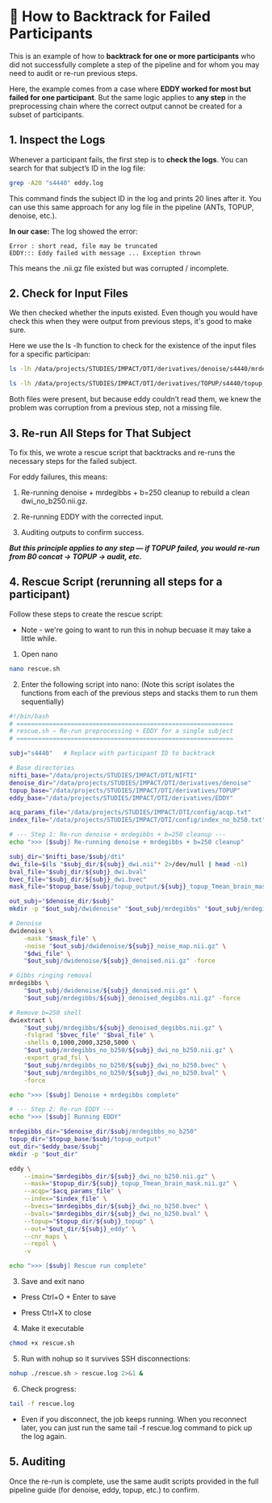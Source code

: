 # 🔄 How to Backtrack for Failed Participants  

This is an example of how to **backtrack for one or more participants** who did not successfully complete a step of the pipeline and for whom you may need to audit or re-run previous steps.  

Here, the example comes from a case where **EDDY worked for most but failed for one participant**. But the same logic applies to **any step** in the preprocessing chain where the correct output cannot be created for a subset of participants.  



## 1. Inspect the Logs  

Whenever a participant fails, the first step is to **check the logs**. You can search for that subject’s ID in the log file:  

```bash
grep -A20 "s4440" eddy.log
```
This command finds the subject ID in the log and prints 20 lines after it. You can use this same approach for any log file in the pipeline (ANTs, TOPUP, denoise, etc.).

**In our case:**
The log showed the error:

```
Error : short read, file may be truncated
EDDY::: Eddy failed with message ... Exception thrown
```
This means the .nii.gz file existed but was corrupted / incomplete.

## 2. Check for Input Files

We then checked whether the inputs existed. Even though you would have check this when they were output from previous steps, it's good to make sure. 

Here we use the ls -lh function to check for the existence of the input files for a specific participan: 

``` bash
ls -lh /data/projects/STUDIES/IMPACT/DTI/derivatives/denoise/s4440/mrdegibbs_no_b250/s4440_dwi_no_b250.nii.gz

ls -lh /data/projects/STUDIES/IMPACT/DTI/derivatives/TOPUP/s4440/topup_output/s4440_topup_Tmean_brain_mask.nii.gz
```
Both files were present, but because eddy couldn’t read them, we knew the problem was corruption from a previous step, not a missing file.

## 3. Re-run All Steps for That Subject

To fix this, we wrote a rescue script that backtracks and re-runs the necessary steps for the failed subject.

For eddy failures, this means: 
1.  Re-running denoise + mrdegibbs + b=250 cleanup to rebuild a clean dwi_no_b250.nii.gz.

2. Re-running EDDY with the corrected input.

3. Auditing outputs to confirm success.

***But this principle applies to any step — if TOPUP failed, you would re-run from B0 concat → TOPUP → audit, etc.***

## 4. Rescue Script (rerunning all steps for a participant)

Follow these steps to create the rescue script:

* Note - we're going to want to run this in nohup becuase it may take a little while. 

1. Open nano
```bash
nano rescue.sh
```
2. Enter the following script into nano: 
(Note this script isolates the functions from each of the previous steps and stacks them to run them sequentially)
```bash
#!/bin/bash
# ============================================================
# rescue.sh — Re-run preprocessing + EDDY for a single subject
# ============================================================

subj="s4440"   # Replace with participant ID to backtrack

# Base directories
nifti_base="/data/projects/STUDIES/IMPACT/DTI/NIFTI"
denoise_dir="/data/projects/STUDIES/IMPACT/DTI/derivatives/denoise"
topup_base="/data/projects/STUDIES/IMPACT/DTI/derivatives/TOPUP"
eddy_base="/data/projects/STUDIES/IMPACT/DTI/derivatives/EDDY"

acq_params_file="/data/projects/STUDIES/IMPACT/DTI/config/acqp.txt"
index_file="/data/projects/STUDIES/IMPACT/DTI/config/index_no_b250.txt"

# --- Step 1: Re-run denoise + mrdegibbs + b=250 cleanup ---
echo ">>> [$subj] Re-running denoise + mrdegibbs + b=250 cleanup"

subj_dir="$nifti_base/$subj/dti"
dwi_file=$(ls "$subj_dir/${subj}_dwi.nii"* 2>/dev/null | head -n1)
bval_file="$subj_dir/${subj}_dwi.bval"
bvec_file="$subj_dir/${subj}_dwi.bvec"
mask_file="$topup_base/$subj/topup_output/${subj}_topup_Tmean_brain_mask.nii.gz"

out_subj="$denoise_dir/$subj"
mkdir -p "$out_subj/dwidenoise" "$out_subj/mrdegibbs" "$out_subj/mrdegibbs_no_b250"

# Denoise
dwidenoise \
    -mask "$mask_file" \
    -noise "$out_subj/dwidenoise/${subj}_noise_map.nii.gz" \
    "$dwi_file" \
    "$out_subj/dwidenoise/${subj}_denoised.nii.gz" -force

# Gibbs ringing removal
mrdegibbs \
    "$out_subj/dwidenoise/${subj}_denoised.nii.gz" \
    "$out_subj/mrdegibbs/${subj}_denoised_degibbs.nii.gz" -force

# Remove b=250 shell
dwiextract \
    "$out_subj/mrdegibbs/${subj}_denoised_degibbs.nii.gz" \
    -fslgrad "$bvec_file" "$bval_file" \
    -shells 0,1000,2000,3250,5000 \
    "$out_subj/mrdegibbs_no_b250/${subj}_dwi_no_b250.nii.gz" \
    -export_grad_fsl \
    "$out_subj/mrdegibbs_no_b250/${subj}_dwi_no_b250.bvec" \
    "$out_subj/mrdegibbs_no_b250/${subj}_dwi_no_b250.bval" \
    -force

echo ">>> [$subj] Denoise + mrdegibbs complete"

# --- Step 2: Re-run EDDY ---
echo ">>> [$subj] Running EDDY"

mrdegibbs_dir="$denoise_dir/$subj/mrdegibbs_no_b250"
topup_dir="$topup_base/$subj/topup_output"
out_dir="$eddy_base/$subj"
mkdir -p "$out_dir"

eddy \
    --imain="$mrdegibbs_dir/${subj}_dwi_no_b250.nii.gz" \
    --mask="$topup_dir/${subj}_topup_Tmean_brain_mask.nii.gz" \
    --acqp="$acq_params_file" \
    --index="$index_file" \
    --bvecs="$mrdegibbs_dir/${subj}_dwi_no_b250.bvec" \
    --bvals="$mrdegibbs_dir/${subj}_dwi_no_b250.bval" \
    --topup="$topup_dir/${subj}_topup" \
    --out="$out_dir/${subj}_eddy" \
    --cnr_maps \
    --repol \
    -v

echo ">>> [$subj] Rescue run complete"
```

3. Save and exit nano

- Press Ctrl+O + Enter to save

- Press Ctrl+X to close

4. Make it executable
```bash
chmod +x rescue.sh
```
5. Run with nohup so it survives SSH disconnections:
```bash
nohup ./rescue.sh > rescue.log 2>&1 &
```
6. Check progress:
``` bash
tail -f rescue.log
```

- Even if you disconnect, the job keeps running. When you reconnect later, you can just run the same tail -f rescue.log command to pick up the log again.

## 5. Auditing

Once the re-run is complete, use the same audit scripts provided in the full pipeline guide (for denoise, eddy, topup, etc.) to confirm. 